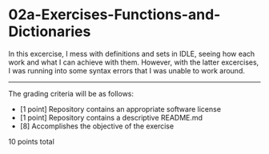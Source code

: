 # 02a-Exercises-Functions-and-Dictionaries

In this excercise, I mess with definitions and sets in IDLE, seeing how each work and what I can achieve with them. However, with the latter excercises, I was running into some syntax errors that I was unable to work around.

---

The grading criteria will be as follows:

* [1 point] Repository contains an appropriate software license
* [1 point] Repository contains a descriptive README.md
* [8] Accomplishes the objective of the exercise

10 points total
